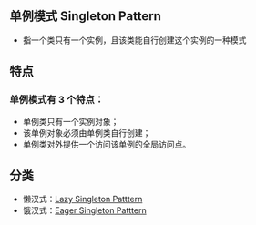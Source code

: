 ## 单例模式 Singleton Pattern
- 指一个类只有一个实例，且该类能自行创建这个实例的一种模式

## 特点
### 单例模式有 3 个特点：
- 单例类只有一个实例对象；
- 该单例对象必须由单例类自行创建；
- 单例类对外提供一个访问该单例的全局访问点。
## 分类
- 懒汉式：[Lazy Singleton Patttern](https://github.com/jack-ningtz/DesignPattern/tree/main/SingletonDesignPattern/LazySingletonDesignPattern.cs "Singleton  Design")
- 饿汉式：[Eager Singleton Patttern](https://github.com/jack-ningtz/DesignPattern/tree/main/SingletonDesignPattern/EagerSingletonDesignPattern.cs "Singleton  Design")
